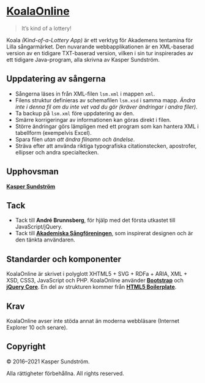 # [KoalaOnline](https://koala.ksundstrom.fi/)

> It’s kind of a lottery!

Koala *(Kind-of-a-Lottery App)* är ett verktyg för Akademens tentamina för Lilla sångarmärket. Den nuvarande webbapplikationen är en XML-baserad version av en tidigare TXT-baserad version, vilken i sin tur inspirerades av ett tidigare Java-program, alla skrivna av Kasper Sundström.


## Uppdatering av sångerna

* Sångerna läses in från XML-filen `lsm.xml` i mappen `xml`.
* Filens struktur definieras av schemafilen `lsm.xsd` i samma mapp. *Ändra inte i denna fil om du inte vet vad du gör (kräver ändringar i andra filer).*
* Ta backup på `lsm.xml` före uppdatering av den.
* Smärre korrigeringar av informationen kan göras direkt i filen.
* Större ändringar görs lämpligen med ett program som kan hantera XML i tabellform (exempelvis Excel).
* Spara filen *utan att ändra filnamn och ändelse*.
* Sträva efter att använda riktiga typografiska citationstecken, apostrofer, ellipser och andra specialtecken.


## Upphovsman

**[Kasper Sundström](https://twitter.com/ksundstrom)**


## Tack

* Tack till **André Brunnsberg**, för hjälp med det första utkastet till JavaScript/jQuery.
* Tack till **[Akademiska Sångföreningen](https://twitter.com/akademen)**, som inspirerat designen och är den tänkta användaren.


## Standarder och komponenter

KoalaOnline är skrivet i polyglott XHTML5 + SVG + RDFa + ARIA, XML + XSD, CSS3, JavaScript och PHP. KoalaOnline använder **[Bootstrap](https://getbootstrap.com/)** och **[jQuery Core](https://jquery.com/)**. En del av strukturen kommer från **[HTML5 Boilerplate](https://html5boilerplate.com/)**.


## Krav

KoalaOnline avser inte stöda annat än moderna webbläsare (Internet Explorer 10 och senare).


## Copyright

© 2016–2021 Kasper Sundström.

Alla rättigheter förbehållna. All rights reserved.
